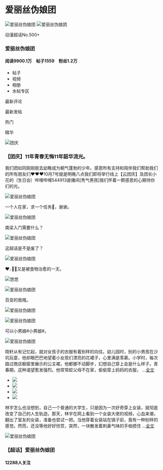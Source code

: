 # 爱丽丝伪娘团

![爱丽丝伪娘团](https://ww3.sinaimg.cn/thumb180/7f8405f9jw1evy13ux7zrj20y80n2tjw.jpg)
![爱丽丝伪娘团](https://ww3.sinaimg.cn/thumb180/7f8405f9jw1evy13ux7zrj20y80n2tjw.jpg)

动漫超话No.500+

### 爱丽丝伪娘团

#### 阅读9900.1万　帖子1559　粉丝1.2万

-   帖子
-   视频
-   相册
-   水帖专区

最新评论

最新发帖

热门

精华

![团庆](https://n.sinaimg.cn/default/944aebbe/20230417/supertopic_tag_zhiding_default.png)

### 【团庆】11年青春无悔11年韶华流光。
我们团如同刚刚脱去幼稚成为朝气蓬勃的少年。感恩所有支持和陪伴我们帮助我们的所有朋友们❤️❤️❤️10月7号就是明晚八点我们即将举行线上【云团庆】及团长小花的｛生日会｝哔哩哔哩544913直播间[秀气男孩]我们怀着一颗感恩的心期待你们的光。

![爱丽丝伪娘团](https://n.sinaimg.cn/photo/5213b46e/20180926/timeline_card_small_super_default.png)

一个人在家，求一个任务🥺，谢谢。

![爱丽丝伪娘团](https://n.sinaimg.cn/photo/5213b46e/20180926/timeline_card_small_super_default.png)

南梁入门需要什么？

![爱丽丝伪娘团](https://n.sinaimg.cn/photo/5213b46e/20180926/timeline_card_small_super_default.png)

这超话是不是废了？

![爱丽丝伪娘团](https://n.sinaimg.cn/photo/5213b46e/20180926/timeline_card_small_super_default.png)

❤︎⸝🍛🍻又是被食物治愈的一天。

![悠悠](https://wx4.sinaimg.cn/orj360/008DuC0lly1hytdcykk4cj30u013z46y.jpg)

![爱丽丝伪娘团](https://n.sinaimg.cn/photo/5213b46e/20180926/timeline_card_small_super_default.png)

百变的我哦。

![爱丽丝伪娘团](https://wx2.sinaimg.cn/orj360/008D7vFEgy1hyt3y2rspjj30sq1400ul.jpg)

![爱丽丝伪娘团](https://n.sinaimg.cn/photo/5213b46e/20180926/timeline_card_small_super_default.png)

可以小男娘#小男娘#。

![爱丽丝伪娘团](https://wx4.sinaimg.cn/orj360/006TsJixgy1hylj7c78fpj30u01407i4.jpg)

晓轩从有记忆起，就对女孩子的衣服有着别样的向往。幼儿园时，别的小男孩在沙坑玩耍，他却眼巴巴地望着小女孩们漂亮的花裙子，心里满是羡慕。小学时，每次路过商店橱窗里展示的公主裙，他都挪不动脚步，幻想自己穿上会是什么样子。青春期，这种渴望愈发强烈。他常常趁父母不在家，偷偷穿上妈妈的衣服， ...[全文](/status/5136455470944201)

-   ![](https://wx2.sinaimg.cn/orj360/007zqrFcly1hys2v94ddij30kg10gn29.jpg)
-   ![](https://wx3.sinaimg.cn/orj360/007zqrFcly1hys2va77uyj30kg10gtbs.jpg)
-   ![](https://wx3.sinaimg.cn/orj360/007zqrFcly1hys2vbiwxrj30kg10gwjn.jpg)
-   ![](https://wx3.sinaimg.cn/orj360/007zqrFcly1hys2vcvfo0j30kg10gdja.jpg)

林宇怎么也没想到，自己一个普通的大学生，只是因为一次好奇穿上女装，就彻底改变了自己的人生轨迹。那天，林宇在网上看到一个女装大佬的视频，心血来潮，翻出了室友的女装，准备也尝试一把。当他穿着女装站在镜子前，竟有一种别样的感觉。然而，还没等他好好欣赏，突然，一块散发着刺鼻气味的手帕捂住 ...[全文](/status/5136454000837154)

![爱丽丝伪娘团](https://ww3.sinaimg.cn/thumbnail/7f8405f9jw1evy13ux7zrj20y80n2tjw.jpg)

### 【超话】爱丽丝伪娘团

#### 12288人关注